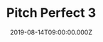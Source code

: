 ---
title: "Pitch Perfect 3"
year: 2017
date: 2019-08-14T09:00:00.000Z
permalink: /almanac/movies/2019-08-14-pitch-perfect-3/index.html
rating: 3
---